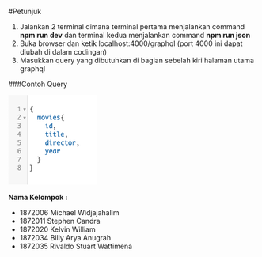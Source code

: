 #Petunjuk

1. Jalankan 2 terminal dimana terminal pertama menjalankan command **npm run dev** dan terminal kedua menjalankan command **npm run json**
2. Buka browser dan ketik localhost:4000/graphql (port 4000 ini dapat diubah di dalam codingan)
3. Masukkan query yang dibutuhkan di bagian sebelah kiri halaman utama graphql

###Contoh Query

![Contoh Query](query.png)

**Nama Kelompok :**
* 1872006 Michael Widjajahalim
* 1872011 Stephen Candra
* 1872020 Kelvin William
* 1872034 Billy Arya Anugrah
* 1872035 Rivaldo Stuart Wattimena